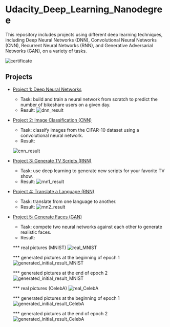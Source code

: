 # Udacity_Deep_Learning_Nanodegree

This repository includes projects using different deep learning techniques, including Deep Neural Networks (DNN), Convolutional Neural Networks (CNN), Recurrent Neural Networks (RNN), and Generative Adversarial Networks (GAN), on a variety of tasks.

![certificate](https://github.com/changyc14/Udacity_Deep_Learning_Nanodegree/blob/master/certificate.png)

## Projects
* [Project 1: Deep Neural Networks](https://github.com/changyc14/Udacity_Deep_Learning_Nanodegree/blob/master/Project_1_DNN/dlnd-your-first-neural-network.ipynb)
  * Task: build and train a neural network from scratch to predict the number of bikeshare users on a given day.
  * Result: 
  ![dnn_result](https://github.com/changyc14/Udacity_Deep_Learning_Nanodegree/blob/master/misc/DNN_result.png)
  
* [Project 2: Image Classification (CNN)](https://github.com/changyc14/Udacity_Deep_Learning_Nanodegree/blob/master/Project_2_CNN_Image_Classification/dlnd_image_classification.ipynb)
  * Task: classify images from the CIFAR-10 dataset using a convolutional neural network.
  * Result:
  
  ![cnn_result](https://github.com/changyc14/Udacity_Deep_Learning_Nanodegree/blob/master/misc/CNN_result.png)
  
* [Project 3: Generate TV Scripts (RNN)](https://github.com/changyc14/Udacity_Deep_Learning_Nanodegree/blob/master/Project_3_RNN_Generate_TV_Scripts/dlnd_tv_script_generation.ipynb)
  * Task: use deep learning to generate new scripts for your favorite TV show.
  * Result: 
  ![rnn1_result](https://github.com/changyc14/Udacity_Deep_Learning_Nanodegree/blob/master/misc/RNN1_result.png)
  
* [Project 4: Translate a Language (RNN)](https://github.com/changyc14/Udacity_Deep_Learning_Nanodegree/blob/master/Project_4_RNN_Translation_Project/dlnd_language_translation.ipynb)
  * Task: translate from one language to another.
  * Result: 
  ![rnn2_result](https://github.com/changyc14/Udacity_Deep_Learning_Nanodegree/blob/master/misc/RNN2_result.png)
  
* [Project 5: Generate Faces (GAN)](https://github.com/changyc14/Udacity_Deep_Learning_Nanodegree/blob/master/Project_5_GAN_Generate_Faces/dlnd_face_generation.ipynb)
  * Task: compete two neural networks against each other to generate realistic faces.
  * Result: 
 
  *** real pictures (MNIST)
  ![real_MNIST](https://github.com/changyc14/Udacity_Deep_Learning_Nanodegree/blob/master/misc/real_MNIST.png)
  
  *** generated pictures at the beginning of epoch 1
  ![generated_initial_result_MNIST](https://github.com/changyc14/Udacity_Deep_Learning_Nanodegree/blob/master/misc/generated_initial_result_MNIST.png)
  
  *** generated pictures at the end of epoch 2
  ![generated_initial_result_MNIST](https://github.com/changyc14/Udacity_Deep_Learning_Nanodegree/blob/master/misc/generated_end_result_MNIST.png)
  
  *** real pictures (CelebA)
  ![real_CelebA](https://github.com/changyc14/Udacity_Deep_Learning_Nanodegree/blob/master/misc/real_CelebA.png)
  
  *** generated pictures at the beginning of epoch 1
  ![generated_initial_result_CelebA](https://github.com/changyc14/Udacity_Deep_Learning_Nanodegree/blob/master/misc/generated_initial_result_CelebA.png)
  
  *** generated pictures at the end of epoch 2
  ![generated_initial_result_CelebA](https://github.com/changyc14/Udacity_Deep_Learning_Nanodegree/blob/master/misc/generated_end_result_CelebA.png)
  
  
  
